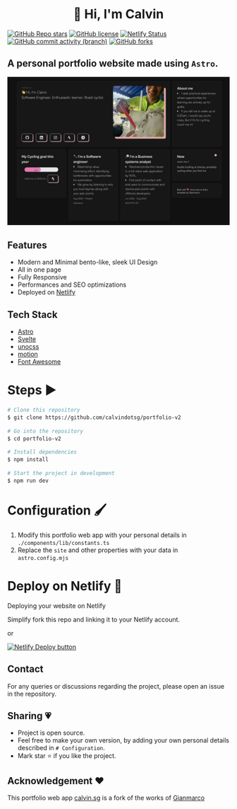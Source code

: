 <!-- PROJECT LOGO -->
<br />
<p align="center">
  <h1 align="center">👋 Hi, I'm Calvin</h1>
</p>
<!-- PROJECT LOGO -->

[![GitHub Repo stars](https://img.shields.io/github/stars/calvindotsg/portfolio-v2)](https://github.com/calvindotsg/portfolio-v2/stargazers)
[![GitHub license](https://img.shields.io/github/license/calvindotsg/portfolio-v2)](./LICENSE)
[![Netlify Status](https://api.netlify.com/api/v1/badges/1e7b40f5-97bf-4baa-8648-dd03494f3e53/deploy-status)](https://app.netlify.com/sites/calvindotsg/deploys)
[![GitHub commit activity (branch)](https://img.shields.io/github/commit-activity/w/calvindotsg/portfolio-v2/main)](https://github.com/calvindotsg/portfolio-v2/commits/main/)
[![GitHub forks](https://img.shields.io/github/forks/calvindotsg/portfolio-v2)](https://github.com/calvindotsg/portfolio-v2/forks)

## A personal portfolio website made using `Astro`.

![Calvin portfolio webapp preview](public/preview.jpg)

## Features

- Modern and Minimal bento-like, sleek UI Design
- All in one page
- Fully Responsive
- Performances and SEO optimizations
- Deployed on [Netlify](https://www.netlify.com/)

## Tech Stack

- [Astro](https://astro.build)
- [Svelte](https://svelte.dev/)
- [unocss](https://unocss.dev/)
- [motion](https://motion.dev/)
- [Font Awesome](https://fontawesome.com/) 

# Steps ▶️

```bash
# Clone this repository
$ git clone https://github.com/calvindotsg/portfolio-v2
```

```bash
# Go into the repository
$ cd portfolio-v2
```

```bash
# Install dependencies
$ npm install
```

```bash
# Start the project in development
$ npm run dev
```

# Configuration 🖌️

1. Modify this portfolio web app with your personal details in `./components/lib/constants.ts`
2. Replace the `site` and other properties with your data in `astro.config.mjs`

# Deploy on Netlify 🚀

Deploying your website on Netlify

Simplify fork this repo and linking it to your Netlify account.

or

[![Netlify Deploy button](https://www.netlify.com/img/deploy/button.svg)](https://app.netlify.com/start/deploy?repository=https://github.com/calvindotsg/portfolio-v2)

## Contact
For any queries or discussions regarding the project, please open an issue in the repository.

## Sharing 💗

- Project is open source. 
- Feel free to make your own version, by adding your own personal details described in `# Configuration`. 
- Mark star ⭐ if you like the project.

## Acknowledgement ❤️

This portfolio web app [calvin.sg](https://calvin.sg) is a fork of the works of [Gianmarco](https://github.com/Ladvace)
